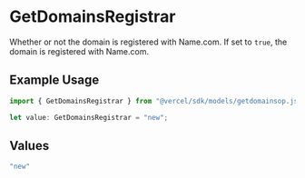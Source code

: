 # GetDomainsRegistrar

Whether or not the domain is registered with Name.com. If set to `true`, the domain is registered with Name.com.

## Example Usage

```typescript
import { GetDomainsRegistrar } from "@vercel/sdk/models/getdomainsop.js";

let value: GetDomainsRegistrar = "new";
```

## Values

```typescript
"new"
```
